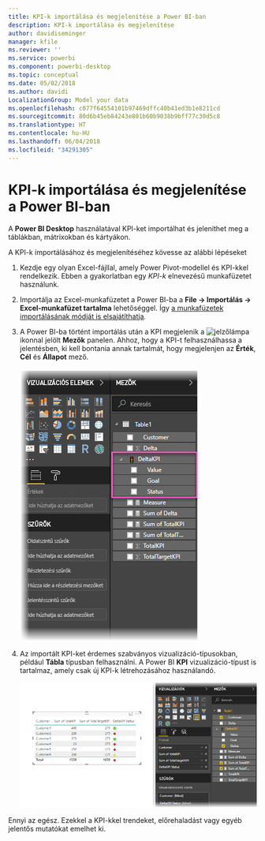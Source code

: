 ```yaml
---
title: KPI-k importálása és megjelenítése a Power BI-ban
description: KPI-k importálása és megjelenítése
author: davidiseminger
manager: kfile
ms.reviewer: ''
ms.service: powerbi
ms.component: powerbi-desktop
ms.topic: conceptual
ms.date: 05/02/2018
ms.author: davidi
LocalizationGroup: Model your data
ms.openlocfilehash: c077f64554101b97469dffc40b41ed3b1e8211cd
ms.sourcegitcommit: 80d6b45eb84243e801b60b9038b9bff77c30d5c8
ms.translationtype: HT
ms.contentlocale: hu-HU
ms.lasthandoff: 06/04/2018
ms.locfileid: "34291305"
---
```

# <a name="import-and-display-kpis-in-power-bi"></a>KPI-k importálása és megjelenítése a Power BI-ban
A **Power BI Desktop** használatával KPI-ket importálhat és jeleníthet meg a táblákban, mátrixokban és kártyákon.

A KPI-k importálásához és megjelenítéséhez kövesse az alábbi lépéseket

1. Kezdje egy olyan Excel-fájllal, amely Power Pivot-modellel és KPI-kkel rendelkezik. Ebben a gyakorlatban egy *KPI-k* elnevezésű munkafüzetet használunk.

1. Importálja az Excel-munkafüzetet a Power BI-ba a **File -> Importálás -> Excel-munkafüzet tartalma** lehetőséggel. Így [a munkafüzetek importálásának módját is elsajátíthatja](desktop-import-excel-workbooks.md). 

1. A Power BI-ba történt importálás után a KPI megjelenik a ![jelzőlámpa](media/desktop-import-and-display-kpis/traffic.png) ikonnal jelölt **Mezők** panelen. Ahhoz, hogy a KPI-t felhasználhassa a jelentésben, ki kell bontania annak tartalmát, hogy megjelenjen az **Érték**, **Cél** és **Állapot** mező.

    ![](media/desktop-import-and-display-kpis/desktoppreviewfeatureon2.png)

1. Az importált KPI-ket érdemes szabványos vizualizáció-típusokban, például **Tábla** típusban felhasználni. A Power BI **KPI** vizualizáció-típust is tartalmaz, amely csak új KPI-k létrehozásához használandó.
   
    ![](media/desktop-import-and-display-kpis/desktoppreviewfeatureon3.png)

Ennyi az egész. Ezekkel a KPI-kkel trendeket, előrehaladást vagy egyéb jelentős mutatókat emelhet ki.
